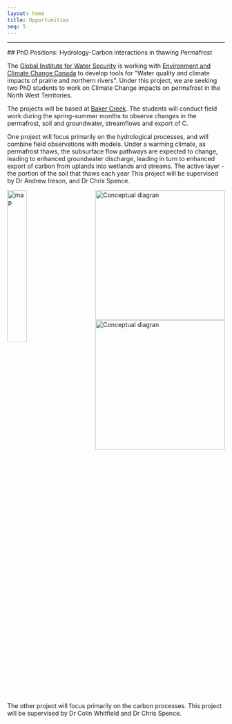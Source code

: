 ```yaml
---
layout: home
title: Opportunities
seq: 5  
---
```


<hr>
## PhD Positions: Hydrology-Carbon interactions in thawing Permafrost

The <a href="http://water.usask.ca">Global Institute for Water Security</a> is working with <a href="https://www.canada.ca/en/environment-climate-change.html">Environment and Climate Change Canada</a> to develop tools for "Water quality and climate impacts of prairie and northern rivers". Under this project, we are seeking two PhD students to work on Climate Change impacts on permafrost in the North West Territories. 

The projects will be based at <a href="https://goo.gl/maps/UoH8wCcpSRJJuicR6">Baker Creek</a>. The students will conduct field work during the spring-summer months to observe changes in the permafrost, soil and groundwater, streamflows and export of C.

One project will focus primarily on the hydrological processes, and will combine field observations with models. Under a warming climate, as permafrost thaws, the subsurface flow pathways are expected to change, leading to enhanced groundwater discharge, leading in turn to enhanced export of carbon from uplands into wetlands and streams. The active layer - the portion of the soil that thaws each year 
This project will be supervised by Dr Andrew Ireson, and Dr Chris Spence.


<img src="{{site.baseurl}}/files/images/Precip.png" alt="Conceptual diagran" width="300pt" style="float: right;" >
<img src="{{site.baseurl}}/files/images/ConceptualPermafrostThaw.svg" alt="Conceptual diagran" width="300pt" style="float: right;" >

<img src="{{site.baseurl}}/files/images/Map.png" alt='map' style='width: 30%'>

The other project will focus primarily on the carbon processes. This project will be supervised by Dr Colin Whitfield and Dr Chris Spence.

